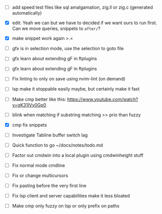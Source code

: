 - [ ] add speed test files like sql amalgamation, zig.ll or zig.c (generated automatically)
- [x] edit: Yeah we can but we have to decided if we want ours to run first. Can we move queries, snippets to `after/`?
- [x] make snippet work again >.<
- [ ] gfx is in selection mode, use the selection to goto file
- [ ] gfx learn about extending gF in ftplugins
- [ ] gfx learn about extending gF in ftplugins

- [ ] Fix linting to only on save using nvim-lint (on demand)
- [ ] lsp make it stoppable easily maybe, but certainly make it fast
- [ ] Make cmp better like this: https://www.youtube.com/watch?v=gK31IVy0Gp0

- [ ] blink when matching if substring matching >> prio than fuzzy
- [x] cmp fix snippets
- [ ] Investigate Tabline buffer switch lag
- [ ] Quick function to go ~/docs/notes/todo.md

- [ ] Factor out cmdwin into a local plugin using cmdwinheight stuff
- [ ] Fix normal mode cmdline

- [ ] Fix or change multicursors
- [ ] Fix pasting before the very first line
- [ ] Fix lsp client and server capabilities make it less bloated
- [ ] Make cmp only fuzzy on lsp or only prefix on paths
